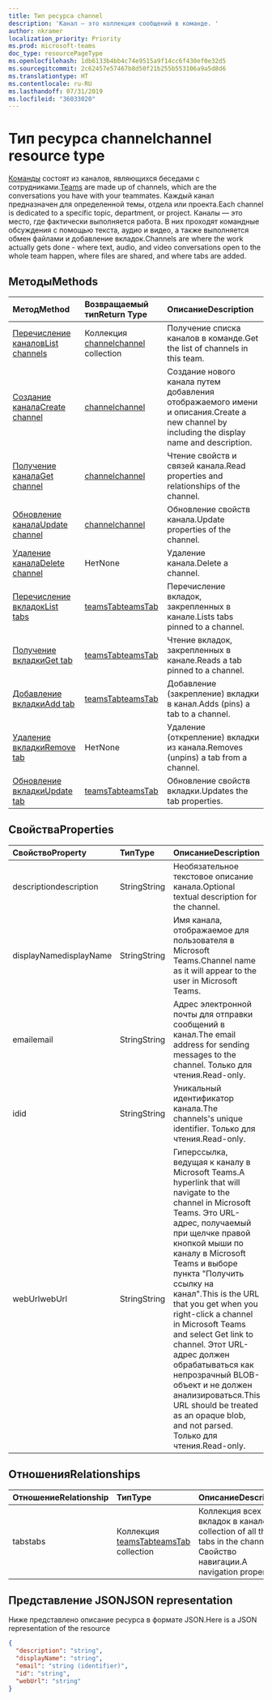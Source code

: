 ```yaml
---
title: Тип ресурса channel
description: 'Канал — это коллекция сообщений в команде. '
author: nkramer
localization_priority: Priority
ms.prod: microsoft-teams
doc_type: resourcePageType
ms.openlocfilehash: 1db6133b4bb4c74e9515a9f14cc6f430ef0e32d5
ms.sourcegitcommit: 2c62457e57467b8d50f21b255b553106a9a5d8d6
ms.translationtype: HT
ms.contentlocale: ru-RU
ms.lasthandoff: 07/31/2019
ms.locfileid: "36033020"
---
```

# <a name="channel-resource-type"></a><span data-ttu-id="ccdcd-103">Тип ресурса channel</span><span class="sxs-lookup"><span data-stu-id="ccdcd-103">channel resource type</span></span>

<span data-ttu-id="ccdcd-104">[Команды](../resources/team.md) состоят из каналов, являющихся беседами с сотрудниками.</span><span class="sxs-lookup"><span data-stu-id="ccdcd-104">[Teams](../resources/team.md) are made up of channels, which are the conversations you have with your teammates.</span></span> <span data-ttu-id="ccdcd-105">Каждый канал предназначен для определенной темы, отдела или проекта.</span><span class="sxs-lookup"><span data-stu-id="ccdcd-105">Each channel is dedicated to a specific topic, department, or project.</span></span>
<span data-ttu-id="ccdcd-106">Каналы — это место, где фактически выполняется работа. В них проходят командные обсуждения с помощью текста, аудио и видео, а также выполняется обмен файлами и добавление вкладок.</span><span class="sxs-lookup"><span data-stu-id="ccdcd-106">Channels are where the work actually gets done - where text, audio, and video conversations open to the whole team happen, where files are shared, and where tabs are added.</span></span>

## <a name="methods"></a><span data-ttu-id="ccdcd-107">Методы</span><span class="sxs-lookup"><span data-stu-id="ccdcd-107">Methods</span></span>

| <span data-ttu-id="ccdcd-108">Метод</span><span class="sxs-lookup"><span data-stu-id="ccdcd-108">Method</span></span>       | <span data-ttu-id="ccdcd-109">Возвращаемый тип</span><span class="sxs-lookup"><span data-stu-id="ccdcd-109">Return Type</span></span>  |<span data-ttu-id="ccdcd-110">Описание</span><span class="sxs-lookup"><span data-stu-id="ccdcd-110">Description</span></span>|
|:---------------|:--------|:----------|
|[<span data-ttu-id="ccdcd-111">Перечисление каналов</span><span class="sxs-lookup"><span data-stu-id="ccdcd-111">List channels</span></span>](../api/channel-list.md) | <span data-ttu-id="ccdcd-112">Коллекция [channel](channel.md)</span><span class="sxs-lookup"><span data-stu-id="ccdcd-112">[channel](channel.md) collection</span></span> | <span data-ttu-id="ccdcd-113">Получение списка каналов в команде.</span><span class="sxs-lookup"><span data-stu-id="ccdcd-113">Get the list of channels in this team.</span></span>|
|[<span data-ttu-id="ccdcd-114">Создание канала</span><span class="sxs-lookup"><span data-stu-id="ccdcd-114">Create channel</span></span>](../api/channel-post.md) | [<span data-ttu-id="ccdcd-115">channel</span><span class="sxs-lookup"><span data-stu-id="ccdcd-115">channel</span></span>](channel.md) | <span data-ttu-id="ccdcd-116">Создание нового канала путем добавления отображаемого имени и описания.</span><span class="sxs-lookup"><span data-stu-id="ccdcd-116">Create a new channel by including the display name and description.</span></span>|
|[<span data-ttu-id="ccdcd-117">Получение канала</span><span class="sxs-lookup"><span data-stu-id="ccdcd-117">Get channel</span></span>](../api/channel-get.md) | [<span data-ttu-id="ccdcd-118">channel</span><span class="sxs-lookup"><span data-stu-id="ccdcd-118">channel</span></span>](channel.md) | <span data-ttu-id="ccdcd-119">Чтение свойств и связей канала.</span><span class="sxs-lookup"><span data-stu-id="ccdcd-119">Read properties and relationships of the channel.</span></span>|
|[<span data-ttu-id="ccdcd-120">Обновление канала</span><span class="sxs-lookup"><span data-stu-id="ccdcd-120">Update channel</span></span>](../api/channel-patch.md) | [<span data-ttu-id="ccdcd-121">channel</span><span class="sxs-lookup"><span data-stu-id="ccdcd-121">channel</span></span>](channel.md) | <span data-ttu-id="ccdcd-122">Обновление свойств канала.</span><span class="sxs-lookup"><span data-stu-id="ccdcd-122">Update properties of the channel.</span></span>|
|[<span data-ttu-id="ccdcd-123">Удаление канала</span><span class="sxs-lookup"><span data-stu-id="ccdcd-123">Delete channel</span></span>](../api/channel-delete.md) | <span data-ttu-id="ccdcd-124">Нет</span><span class="sxs-lookup"><span data-stu-id="ccdcd-124">None</span></span> | <span data-ttu-id="ccdcd-125">Удаление канала.</span><span class="sxs-lookup"><span data-stu-id="ccdcd-125">Delete a channel.</span></span>|
|[<span data-ttu-id="ccdcd-126">Перечисление вкладок</span><span class="sxs-lookup"><span data-stu-id="ccdcd-126">List tabs</span></span>](../api/teamstab-list.md) | [<span data-ttu-id="ccdcd-127">teamsTab</span><span class="sxs-lookup"><span data-stu-id="ccdcd-127">teamsTab</span></span>](teamstab.md) | <span data-ttu-id="ccdcd-128">Перечисление вкладок, закрепленных в канале.</span><span class="sxs-lookup"><span data-stu-id="ccdcd-128">Lists tabs pinned to a channel.</span></span>|
|[<span data-ttu-id="ccdcd-129">Получение вкладки</span><span class="sxs-lookup"><span data-stu-id="ccdcd-129">Get tab</span></span>](../api/teamstab-get.md) | [<span data-ttu-id="ccdcd-130">teamsTab</span><span class="sxs-lookup"><span data-stu-id="ccdcd-130">teamsTab</span></span>](teamstab.md) | <span data-ttu-id="ccdcd-131">Чтение вкладок, закрепленных в канале.</span><span class="sxs-lookup"><span data-stu-id="ccdcd-131">Reads a tab pinned to a channel.</span></span>|
|[<span data-ttu-id="ccdcd-132">Добавление вкладки</span><span class="sxs-lookup"><span data-stu-id="ccdcd-132">Add tab</span></span>](../api/teamstab-add.md) | [<span data-ttu-id="ccdcd-133">teamsTab</span><span class="sxs-lookup"><span data-stu-id="ccdcd-133">teamsTab</span></span>](teamstab.md) | <span data-ttu-id="ccdcd-134">Добавление (закрепление) вкладки в канал.</span><span class="sxs-lookup"><span data-stu-id="ccdcd-134">Adds (pins) a tab to a channel.</span></span>|
|[<span data-ttu-id="ccdcd-135">Удаление вкладки</span><span class="sxs-lookup"><span data-stu-id="ccdcd-135">Remove tab</span></span>](../api/teamstab-delete.md) | <span data-ttu-id="ccdcd-136">Нет</span><span class="sxs-lookup"><span data-stu-id="ccdcd-136">None</span></span> | <span data-ttu-id="ccdcd-137">Удаление (открепление) вкладки из канала.</span><span class="sxs-lookup"><span data-stu-id="ccdcd-137">Removes (unpins) a tab from a channel.</span></span>|
|[<span data-ttu-id="ccdcd-138">Обновление вкладки</span><span class="sxs-lookup"><span data-stu-id="ccdcd-138">Update tab</span></span>](../api/teamstab-update.md) | [<span data-ttu-id="ccdcd-139">teamsTab</span><span class="sxs-lookup"><span data-stu-id="ccdcd-139">teamsTab</span></span>](teamstab.md) | <span data-ttu-id="ccdcd-140">Обновление свойств вкладки.</span><span class="sxs-lookup"><span data-stu-id="ccdcd-140">Updates the tab properties.</span></span>|

## <a name="properties"></a><span data-ttu-id="ccdcd-141">Свойства</span><span class="sxs-lookup"><span data-stu-id="ccdcd-141">Properties</span></span>
| <span data-ttu-id="ccdcd-142">Свойство</span><span class="sxs-lookup"><span data-stu-id="ccdcd-142">Property</span></span>     | <span data-ttu-id="ccdcd-143">Тип</span><span class="sxs-lookup"><span data-stu-id="ccdcd-143">Type</span></span>   |<span data-ttu-id="ccdcd-144">Описание</span><span class="sxs-lookup"><span data-stu-id="ccdcd-144">Description</span></span>|
|:---------------|:--------|:----------|
|<span data-ttu-id="ccdcd-145">description</span><span class="sxs-lookup"><span data-stu-id="ccdcd-145">description</span></span>|<span data-ttu-id="ccdcd-146">String</span><span class="sxs-lookup"><span data-stu-id="ccdcd-146">String</span></span>|<span data-ttu-id="ccdcd-147">Необязательное текстовое описание канала.</span><span class="sxs-lookup"><span data-stu-id="ccdcd-147">Optional textual description for the channel.</span></span>|
|<span data-ttu-id="ccdcd-148">displayName</span><span class="sxs-lookup"><span data-stu-id="ccdcd-148">displayName</span></span>|<span data-ttu-id="ccdcd-149">String</span><span class="sxs-lookup"><span data-stu-id="ccdcd-149">String</span></span>|<span data-ttu-id="ccdcd-150">Имя канала, отображаемое для пользователя в Microsoft Teams.</span><span class="sxs-lookup"><span data-stu-id="ccdcd-150">Channel name as it will appear to the user in Microsoft Teams.</span></span>|
|<span data-ttu-id="ccdcd-151">email</span><span class="sxs-lookup"><span data-stu-id="ccdcd-151">email</span></span>|<span data-ttu-id="ccdcd-152">String</span><span class="sxs-lookup"><span data-stu-id="ccdcd-152">String</span></span>| <span data-ttu-id="ccdcd-153">Адрес электронной почты для отправки сообщений в канал.</span><span class="sxs-lookup"><span data-stu-id="ccdcd-153">The email address for sending messages to the channel.</span></span> <span data-ttu-id="ccdcd-154">Только для чтения.</span><span class="sxs-lookup"><span data-stu-id="ccdcd-154">Read-only.</span></span>|
|<span data-ttu-id="ccdcd-155">id</span><span class="sxs-lookup"><span data-stu-id="ccdcd-155">id</span></span>|<span data-ttu-id="ccdcd-156">String</span><span class="sxs-lookup"><span data-stu-id="ccdcd-156">String</span></span>|<span data-ttu-id="ccdcd-157">Уникальный идентификатор канала.</span><span class="sxs-lookup"><span data-stu-id="ccdcd-157">The channels's unique identifier.</span></span> <span data-ttu-id="ccdcd-158">Только для чтения.</span><span class="sxs-lookup"><span data-stu-id="ccdcd-158">Read-only.</span></span>|
|<span data-ttu-id="ccdcd-159">webUrl</span><span class="sxs-lookup"><span data-stu-id="ccdcd-159">webUrl</span></span>|<span data-ttu-id="ccdcd-160">String</span><span class="sxs-lookup"><span data-stu-id="ccdcd-160">String</span></span>|<span data-ttu-id="ccdcd-161">Гиперссылка, ведущая к каналу в Microsoft Teams.</span><span class="sxs-lookup"><span data-stu-id="ccdcd-161">A hyperlink that will navigate to the channel in Microsoft Teams.</span></span> <span data-ttu-id="ccdcd-162">Это URL-адрес, получаемый при щелчке правой кнопкой мыши по каналу в Microsoft Teams и выборе пункта "Получить ссылку на канал".</span><span class="sxs-lookup"><span data-stu-id="ccdcd-162">This is the URL that you get when you right-click a channel in Microsoft Teams and select Get link to channel.</span></span> <span data-ttu-id="ccdcd-163">Этот URL-адрес должен обрабатываться как непрозрачный BLOB-объект и не должен анализироваться.</span><span class="sxs-lookup"><span data-stu-id="ccdcd-163">This URL should be treated as an opaque blob, and not parsed.</span></span> <span data-ttu-id="ccdcd-164">Только для чтения.</span><span class="sxs-lookup"><span data-stu-id="ccdcd-164">Read-only.</span></span>|

## <a name="relationships"></a><span data-ttu-id="ccdcd-165">Отношения</span><span class="sxs-lookup"><span data-stu-id="ccdcd-165">Relationships</span></span>
| <span data-ttu-id="ccdcd-166">Отношение</span><span class="sxs-lookup"><span data-stu-id="ccdcd-166">Relationship</span></span> | <span data-ttu-id="ccdcd-167">Тип</span><span class="sxs-lookup"><span data-stu-id="ccdcd-167">Type</span></span>   |<span data-ttu-id="ccdcd-168">Описание</span><span class="sxs-lookup"><span data-stu-id="ccdcd-168">Description</span></span>|
|:---------------|:--------|:----------|
|<span data-ttu-id="ccdcd-169">tabs</span><span class="sxs-lookup"><span data-stu-id="ccdcd-169">tabs</span></span>|<span data-ttu-id="ccdcd-170">Коллекция [teamsTab](../resources/teamstab.md)</span><span class="sxs-lookup"><span data-stu-id="ccdcd-170">[teamsTab](../resources/teamstab.md) collection</span></span>|<span data-ttu-id="ccdcd-171">Коллекция всех вкладок в канале.</span><span class="sxs-lookup"><span data-stu-id="ccdcd-171">A collection of all the tabs in the channel.</span></span> <span data-ttu-id="ccdcd-172">Свойство навигации.</span><span class="sxs-lookup"><span data-stu-id="ccdcd-172">A navigation property.</span></span>|


## <a name="json-representation"></a><span data-ttu-id="ccdcd-173">Представление JSON</span><span class="sxs-lookup"><span data-stu-id="ccdcd-173">JSON representation</span></span>

<span data-ttu-id="ccdcd-174">Ниже представлено описание ресурса в формате JSON.</span><span class="sxs-lookup"><span data-stu-id="ccdcd-174">Here is a JSON representation of the resource</span></span>

<!-- {
  "blockType": "resource",
  "keyProperty": "id",
  "@odata.type": "microsoft.graph.channel"
}-->

```json
{
  "description": "string",
  "displayName": "string",
  "email": "string (identifier)",
  "id": "string",
  "webUrl": "string"
}

```


<!-- uuid: 8fcb5dbc-d5aa-4681-8e31-b001d5168d79
2015-10-25 14:57:30 UTC -->
<!-- {
  "type": "#page.annotation",
  "description": "channel resource",
  "keywords": "",
  "section": "documentation",
  "tocPath": ""
}-->
